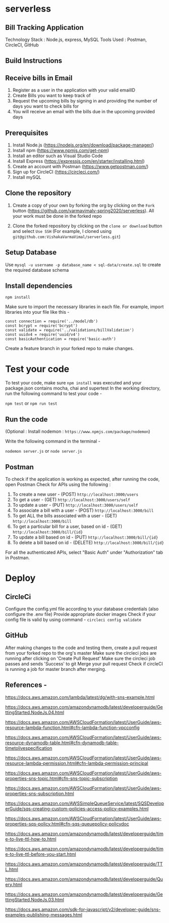# serverless
## Bill Tracking Application 

Technology Stack : Node.js, express, MySQL
Tools Used :  Postman, CircleCI, GitHub

## Build Instructions 

## Receive bills in Email

1. Register as a user in the application with your valid emailID
2. Create Bills you want to keep track of 
3. Request the upcoming bills by signing in and providing the number of days you want to check bills for
4. You will receive an email with the bills due in the upcoming provided days

## Prerequisites 

1. Install Node.js (https://nodejs.org/en/download/package-manager/)
2. Install npm (https://www.npmjs.com/get-npm)
3. Install an editor such as Visual Studio Code
4. Install Express (https://expressjs.com/en/starter/installing.html)
5. Create an account with Postman (https://www.getpostman.com/)
6. Sign up for CircleCI (https://circleci.com/)
7. Install mySQL

## Clone the repository 

1. Create a copy of your own by forking the org by clicking on the `Fork` button
   (https://github.com/varmavimalv-spring2020/serverless). All your work must be done in the forked repo

2. Clone the forked repository by clicking on the `clone or download` button and select `Use SSH`
   (For example, I cloned using `git@github.com:VishakaVarmaVimal/serverless.git`)

## Setup Database 

Use `mysql -u username -p database_name < sql-data/create.sql` to create the required database schema

## Install dependencies 

`npm install`

Make sure to import the necessary libraries in each file. For example, import libraries into your file like this -

```
const connection = require('../model/db')
const bcrypt = require('bcrypt')
const validate = require('../validations/billValidation')
const uuidv4 = require('uuid/v4')
const basicAuthentication = require('basic-auth')
```

Create a feature branch in your forked repo to make changes. 

# Test your code

To test your code, make sure `npm install` was executed and your package.json contains mocha, chai and supertest
In the working directory, run the following command to test your code -

`npm test` or `npm run test`

## Run the code 

(Optional : Install nodemon : `https://www.npmjs.com/package/nodemon`)

Write the following command in the terminal -

`nodemon server.js` or `node server.js` 

## Postman

To check if the application is working as expected, after running the code, open Postman
Check for APIs using the following :
1. To create a new user - (POST)
`http://localhost:3000/users`
2. To get a user - (GET)
`http://localhost:3000/users/self`
3. To update a user - (PUT)
`http://localhost:3000/users/self`
4. To associate a bill with a user - (POST)
`http://localhost:3000/bill`
5. To get ALL the bills associated with a user - (GET)
`http://localhost:3000/bill`
6. To get a particular bill for a user, based on id - (GET)
`http://localhost:3000/bill/{id}`
7. To update a bill based on id - (PUT)
`http://localhost:3000/bill/{id}`
8. To delete a bill based on id - (DELETE)
`http://localhost:3000/bill/{id}`

For all the authenticated APIs, select "Basic Auth" under "Authorization" tab in Postman.

# Deploy

## CircleCi

Configure the config.yml file according to your database credentials (also configure the .env file)
Provide appropriate docker images
Check if your config file is valid by using command -
`circleci config validate`

## GitHub

After making changes to the code and testing them,
create a pull request from your forked repo to the org's master
Make sure the circleci jobs are running after clicking on 'Create Pull Request'
Make sure the circleci job passes and sends 'Success' to git
Merge your pull request
Check if circleCI is running a job for master branch after merging.

## References -

https://docs.aws.amazon.com/lambda/latest/dg/with-sns-example.html

https://docs.aws.amazon.com/amazondynamodb/latest/developerguide/GettingStarted.NodeJs.04.html

https://docs.aws.amazon.com/AWSCloudFormation/latest/UserGuide/aws-resource-lambda-function.html#cfn-lambda-function-vpcconfig

https://docs.aws.amazon.com/AWSCloudFormation/latest/UserGuide/aws-resource-dynamodb-table.html#cfn-dynamodb-table-timetolivespecification

https://docs.aws.amazon.com/AWSCloudFormation/latest/UserGuide/aws-resource-lambda-permission.html#cfn-lambda-permission-principal

https://docs.aws.amazon.com/AWSCloudFormation/latest/UserGuide/aws-properties-sns-topic.html#cfn-sns-topic-subscription

https://docs.aws.amazon.com/AWSCloudFormation/latest/UserGuide/aws-properties-sns-subscription.html

https://docs.aws.amazon.com/AWSSimpleQueueService/latest/SQSDeveloperGuide/sqs-creating-custom-policies-access-policy-examples.html

https://docs.aws.amazon.com/AWSCloudFormation/latest/UserGuide/aws-properties-sqs-policy.html#cfn-sqs-queuepolicy-policydoc

https://docs.aws.amazon.com/amazondynamodb/latest/developerguide/time-to-live-ttl-how-to.html

https://docs.aws.amazon.com/amazondynamodb/latest/developerguide/time-to-live-ttl-before-you-start.html

https://docs.aws.amazon.com/amazondynamodb/latest/developerguide/TTL.html

https://docs.aws.amazon.com/amazondynamodb/latest/developerguide/Query.html

https://docs.aws.amazon.com/amazondynamodb/latest/developerguide/GettingStarted.NodeJs.03.html

https://docs.aws.amazon.com/sdk-for-javascript/v2/developer-guide/sns-examples-publishing-messages.html

